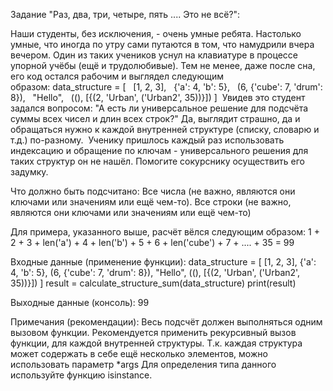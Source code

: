Задание "Раз, два, три, четыре, пять .... Это не всё?":

Наши студенты, без исключения, - очень умные ребята. Настолько умные, что иногда по утру сами путаются в том, что намудрили вчера вечером. Один из таких учеников уснул на клавиатуре в процессе упорной учёбы (ещё и трудолюбивые). Тем не менее, даже после сна, его код остался рабочим и выглядел следующим образом: data_structure = [   [1, 2, 3],   {'a': 4, 'b': 5},   (6, {'cube': 7, 'drum': 8}),   "Hello",   ((), [{(2, 'Urban', ('Urban2', 35))}]) ]  Увидев это студент задался вопросом: "А есть ли универсальное решение для подсчёта суммы всех чисел и длин всех строк?" Да, выглядит страшно, да и обращаться нужно к каждой внутренней структуре (списку, словарю и т.д.) по-разному.  Ученику пришлось каждый раз использовать индексацию и обращение по ключам - универсального решения для таких структур он не нашёл. Помогите сокурснику осуществить его задумку.

Что должно быть подсчитано:
Все числа (не важно, являются они ключами или значениям или ещё чем-то).
Все строки (не важно, являются они ключами или значениям или ещё чем-то)


Для примера, указанного выше, расчёт вёлся следующим образом:
1 + 2 + 3 + len('a') + 4 + len('b') + 5 + 6 + len('cube') + 7 + .... + 35 = 99

Входные данные (применение функции):
data_structure = [ [1, 2, 3], {'a': 4, 'b': 5}, (6, {'cube': 7, 'drum': 8}), "Hello", ((), [{(2, 'Urban', ('Urban2', 35))}]) ] result = calculate_structure_sum(data_structure) print(result) 

Выходные данные (консоль):
99 

Примечания (рекомендации):
Весь подсчёт должен выполняться одним вызовом функции.
Рекомендуется применить рекурсивный вызов функции, для каждой внутренней структуры.
Т.к. каждая структура может содержать в себе ещё несколько элементов, можно использовать параметр *args
Для определения типа данного используйте функцию isinstance.
